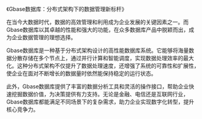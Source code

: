 《Gbase数据库：分布式架构下的数据管理新标杆》

在当今大数据时代，数据的高效管理和利用成为企业发展的关键因素之一。而Gbase数据库以其卓越的性能和强大的功能，在众多数据库产品中脱颖而出，成为企业数据管理的理想选择。

Gbase数据库是一种基于分布式架构设计的高性能数据库系统。它能够将海量数据分散存储在多个节点上，通过并行计算和智能调度，实现数据处理效率的最大化。这种分布式架构不仅提升了数据处理速度，还增强了系统的可靠性和扩展性，使企业在面对不断增长的数据量时依然能保持稳定的运行状态。

此外，Gbase数据库提供了丰富的数据分析工具和灵活的操作接口，帮助企业快速挖掘数据价值，为决策提供有力支持。无论是金融、电信还是互联网行业，Gbase数据库都能满足不同场景下的复杂需求，助力企业实现数字化转型，提升核心竞争力。